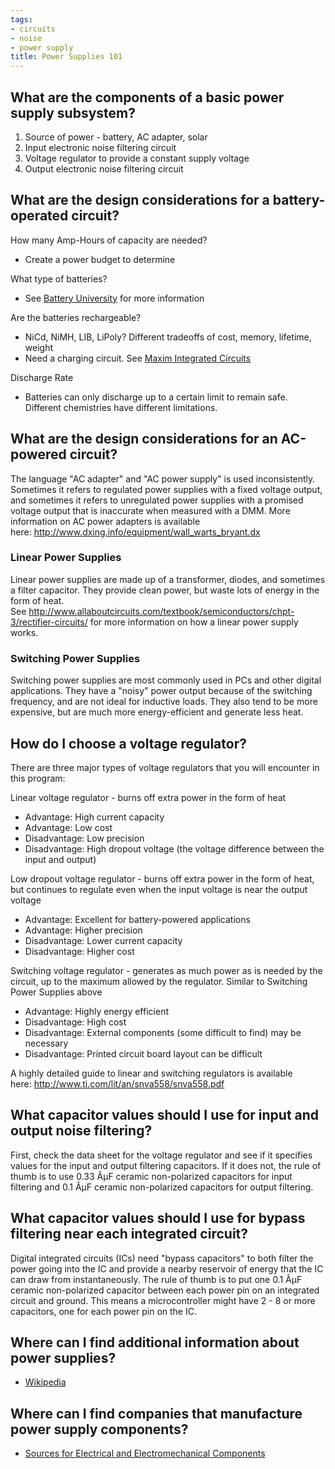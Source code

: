 ```yaml
---
tags:
- circuits
- noise
- power supply
title: Power Supplies 101
---
```


## What are the components of a basic power supply subsystem?

1.  Source of power - battery, AC adapter, solar
2.  Input electronic noise filtering circuit
3.  Voltage regulator to provide a constant supply voltage
4.  Output electronic noise filtering circuit

## What are the design considerations for a battery-operated circuit?

How many Amp-Hours of capacity are needed?

-   Create a power budget to determine

What type of batteries?

-   See [Battery University](http://batteryuniversity.com/) for more information

Are the batteries rechargeable?

-   NiCd, NiMH, LIB, LiPoly? Different tradeoffs of cost, memory, lifetime, weight
-   Need a charging circuit. See [Maxim Integrated Circuits](https://www.maximintegrated.com/en/products/power.html)

Discharge Rate

-   Batteries can only discharge up to a certain limit to remain safe.  Different chemistries have different limitations.

## What are the design considerations for an AC-powered circuit?

The language "AC adapter" and "AC power supply" is used inconsistently. Sometimes it refers to regulated power supplies with a fixed voltage output, and sometimes it refers to unregulated power supplies with a promised voltage output that is inaccurate when measured with a DMM. More information on AC power adapters is available here: <http://www.dxing.info/equipment/wall_warts_bryant.dx>

### Linear Power Supplies

Linear power supplies are made up of a transformer, diodes, and sometimes a filter capacitor. They provide clean power, but waste lots of energy in the form of heat. See <http://www.allaboutcircuits.com/textbook/semiconductors/chpt-3/rectifier-circuits/> for more information on how a linear power supply works.

### Switching Power Supplies

Switching power supplies are most commonly used in PCs and other digital applications. They have a "noisy" power output because of the switching frequency, and are not ideal for inductive loads. They also tend to be more expensive, but are much more energy-efficient and generate less heat.

## How do I choose a voltage regulator?

There are three major types of voltage regulators that you will encounter in this program:

Linear voltage regulator - burns off extra power in the form of heat

-   Advantage: High current capacity
-   Advantage: Low cost
-   Disadvantage: Low precision
-   Disadvantage: High dropout voltage (the voltage difference between the input and output)

Low dropout voltage regulator - burns off extra power in the form of heat, but continues to regulate even when the input voltage is near the output voltage

-   Advantage: Excellent for battery-powered applications
-   Advantage: Higher precision
-   Disadvantage: Lower current capacity
-   Disadvantage: Higher cost

Switching voltage regulator - generates as much power as is needed by the circuit, up to the maximum allowed by the regulator. Similar to Switching Power Supplies above

-   Advantage: Highly energy efficient
-   Disadvantage: High cost
-   Disadvantage: External components (some difficult to find) may be necessary
-   Disadvantage: Printed circuit board layout can be difficult

A highly detailed guide to linear and switching regulators is available here: <http://www.ti.com/lit/an/snva558/snva558.pdf>

## What capacitor values should I use for input and output noise filtering?

First, check the data sheet for the voltage regulator and see if it specifies values for the input and output filtering capacitors. If it does not, the rule of thumb is to use 0.33 ÂµF ceramic non-polarized capacitors for input filtering and 0.1 ÂµF ceramic non-polarized capacitors for output filtering.

## What capacitor values should I use for bypass filtering near each integrated circuit?

Digital integrated circuits (ICs) need "bypass capacitors" to both filter the power going into the IC and provide a nearby reservoir of energy that the IC can draw from instantaneously. The rule of thumb is to put one 0.1 ÂµF ceramic non-polarized capacitor between each power pin on an integrated circuit and ground. This means a microcontroller might have 2 - 8 or more capacitors, one for each power pin on the IC.

## Where can I find additional information about power supplies?

-   [Wikipedia](https://en.wikipedia.org/wiki/Power_supply)

## Where can I find companies that manufacture power supply components?

-   [Sources for Electrical and Electromechanical Components](/sources-for-electrical-and-electromechanical-components/)

